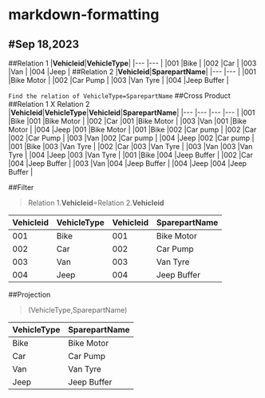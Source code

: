# markdown-formatting
#Sep 18,2023
---
##Relation 1
|**Vehicleid**|**VehicleType**|
|---          |---            |
|001          |Bike           |
|002          |Car            |
|003          |Van            |
|004          |Jeep           |
##Relation 2
|**Vehicleid**|**SparepartName**|
|---          |---            |
|001          |Bike Motor          |
|002          |Car Pump            |
|003          |Van Tyre           |
|004          |Jeep Buffer          |

`Find the relation of VehicleType=SparepartName`
##Cross Product
##Relation 1 X Relation 2
|**Vehicleid**|**VehicleType**|**Vehicleid**|**SparepartName**|
|---          |---            |---	    |---	      |
|001          |Bike           |001          |Bike Motor       |
|002          |Car            |001          |Bike Motor       |
|003          |Van            |001          |Bike Motor       |
|004          |Jeep           |001          |Bike Motor       |
|001          |Bike           |002          |Car pump       |
|002          |Car            |002          |Car Pump       |
|003          |Van            |002          |Car pump       |
|004          |Jeep           |002          |Car pump       |
|001          |Bike           |003          |Van Tyre       |
|002          |Car            |003          |Van Tyre       |
|003          |Van            |003          |Van Tyre       |
|004          |Jeep           |003          |Van Tyre       |
|001          |Bike           |004          |Jeep Buffer      |
|002          |Car            |004          |Jeep Buffer      |
|003          |Van            |004          |Jeep Buffer      |
|004          |Jeep           |004          |Jeep Buffer      |

##Filter 
>Relation 1.**Vehicleid**=Relation 2.**Vehicleid**

|**Vehicleid**|**VehicleType**|**Vehicleid**|**SparepartName**|
|---          |---            |---	    |---	      |
|001          |Bike           |001          |Bike Motor       |
|002          |Car            |002          |Car Pump       |
|003          |Van            |003          |Van Tyre       |
|004          |Jeep           |004          |Jeep Buffer      |

##Projection
>(VehicleType,SparepartName)

|**VehicleType**|**SparepartName**|
|---            |---            |
|Bike           |Bike Motor      |
|Car            |Car Pump         |
|Van            |Van Tyre         |
|Jeep            |Jeep Buffer      |























